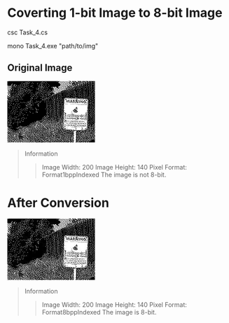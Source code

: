 # Coverting 1-bit Image to 8-bit Image

csc Task_4.cs

mono Task_4.exe "path/to/img"

## Original Image

<img src = "https://github.com/Rashid12Kandah/Training_Assignment_6/blob/main/Neighborhood_watch_bw.png" alt = "1-bit Image"> 

> Information
>> Image Width: 200
>> Image Height: 140
>> Pixel Format: Format1bppIndexed
>> The image is not 8-bit.

# After Conversion

<img src = "https://github.com/Rashid12Kandah/Training_Assignment_6/blob/main/8_bit_885d1e2d-1989-4aa1-b153-d3ea28f470b9.jpeg" alt = "8-bit Image after conversion">

> Information
>> Image Width: 200
>> Image Height: 140
>> Pixel Format: Format8bppIndexed
>> The image is 8-bit.

